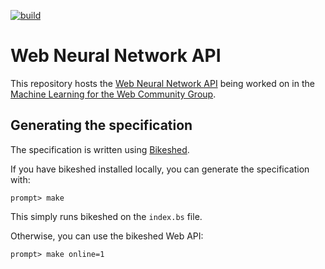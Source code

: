 [![build](https://github.com/webmachinelearning/webnn/workflows/build/badge.svg)](https://github.com/webmachinelearning/webnn/actions)

Web Neural Network API
=======

This repository hosts the [Web Neural Network API](https://webmachinelearning.github.io/webnn/)
being worked on in the 
[Machine Learning for the Web Community Group](https://www.w3.org/community/webmachinelearning/).

## Generating the specification

The specification is written using [Bikeshed](https://tabatkins.github.io/bikeshed).

If you have bikeshed installed locally, you can generate the specification with:

```
prompt> make
```

This simply runs bikeshed on the `index.bs` file.

Otherwise, you can use the bikeshed Web API:

```
prompt> make online=1
```
